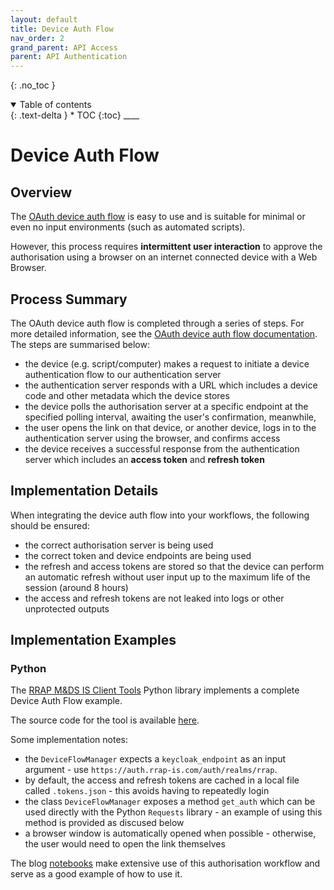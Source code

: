 ```yaml
---
layout: default
title: Device Auth Flow
nav_order: 2
grand_parent: API Access
parent: API Authentication
---
```


{: .no_toc }

<details  open markdown="block">
  <summary>
    Table of contents
  </summary>
{: .text-delta }
* TOC
{:toc}
____
</details>

# Device Auth Flow

## Overview

The [OAuth device auth flow](https://www.oauth.com/oauth2-servers/device-flow/) is easy to use and is suitable for minimal or even no input environments (such as automated scripts).

However, this process requires **intermittent user interaction** to approve the authorisation using a browser on an internet connected device with a Web Browser.

## Process Summary

The OAuth device auth flow is completed through a series of steps. For more detailed information, see the [OAuth device auth flow documentation](https://www.oauth.com/oauth2-servers/device-flow/). The steps are summarised below:

-   the device (e.g. script/computer) makes a request to initiate a device authentication flow to our authentication server
-   the authentication server responds with a URL which includes a device code and other metadata which the device stores
-   the device polls the authorisation server at a specific endpoint at the specified polling interval, awaiting the user's confirmation, meanwhile,
-   the user opens the link on that device, or another device, logs in to the authentication server using the browser, and confirms access
-   the device receives a successful response from the authentication server which includes an **access token** and **refresh token**

## Implementation Details

When integrating the device auth flow into your workflows, the following should be ensured:

-   the correct authorisation server is being used
-   the correct token and device endpoints are being used
-   the refresh and access tokens are stored so that the device can perform an automatic refresh without user input up to the maximum life of the session (around 8 hours)
-   the access and refresh tokens are not leaked into logs or other unprotected outputs

## Implementation Examples

### Python

The [RRAP M&DS IS Client Tools](https://github.com/gbrrestoration/mds-is-client-tools) Python library implements a complete Device Auth Flow example.

The source code for the tool is available [here](https://github.com/gbrrestoration/mds-is-client-tools/blob/main/src/mdsisclienttools/auth/TokenManager.py).

Some implementation notes:

-   the `DeviceFlowManager` expects a `keycloak_endpoint` as an input argument - use `https://auth.rrap-is.com/auth/realms/rrap`.
-   by default, the access and refresh tokens are cached in a local file called `.tokens.json` - this avoids having to repeatedly login
-   the class `DeviceFlowManager` exposes a method `get_auth` which can be used directly with the Python `Requests` library - an example of using this method is provided as discused below
-   a browser window is automatically opened when possible - otherwise, the user would need to open the link themselves

The blog [notebooks](https://gbrrestoration.github.io/rrap-demo-blog/) make extensive use of this authorisation workflow and serve as a good example of how to use it.
